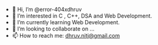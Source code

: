 - 👋 Hi, I’m @error-404xdhruv
- 👀 I’m interested in C , C++, DSA and Web Development.
- 🌱 I’m currently learning Web Development.
- 💞️ I’m looking to collaborate on ...
- 📫 How to reach me: dhruv.nitj@gmail.com

<!---
error-404xdhruv/error-404xdhruv is a ✨ special ✨ repository because its `README.md` (this file) appears on your GitHub profile.
You can click the Preview link to take a look at your changes.
--->

